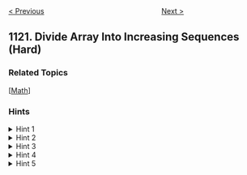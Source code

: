 <!--|This file generated by command(leetcode description); DO NOT EDIT.    |-->
<!--+----------------------------------------------------------------------+-->
<!--|@author    openset <openset.wang@gmail.com>                           |-->
<!--|@link      https://github.com/openset                                 |-->
<!--|@home      https://github.com/openset/leetcode                        |-->
<!--+----------------------------------------------------------------------+-->

[< Previous](https://github.com/openset/leetcode/tree/master/problems/maximum-average-subtree "Maximum Average Subtree")
　　　　　　　　　　　　　　　　
[Next >](https://github.com/openset/leetcode/tree/master/problems/relative-sort-array "Relative Sort Array")

## 1121. Divide Array Into Increasing Sequences (Hard)



### Related Topics
  [[Math](https://github.com/openset/leetcode/tree/master/tag/math/README.md)]

### Hints
<details>
<summary>Hint 1</summary>
Think in the frequency of the numbers and how this affects the number of sequences needed.
</details>

<details>
<summary>Hint 2</summary>
What is the minimum number of sequences we need to form? Considering frequency of the numbers.
</details>

<details>
<summary>Hint 3</summary>
Think about the least number of sequences to maximize the lengths.
</details>

<details>
<summary>Hint 4</summary>
The number of sequences needed is equal to the maximum frequency of an element.
</details>

<details>
<summary>Hint 5</summary>
How to put the other elements into sequences ? Think in a greedy approach.
</details>
